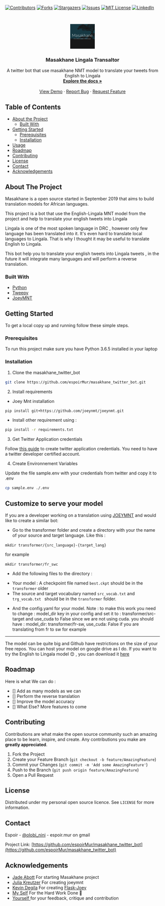 [![Contributors][contributors-shield]][contributors-url]
[![Forks][forks-shield]][forks-url]
[![Stargazers][stars-shield]][stars-url]
[![Issues][issues-shield]][issues-url]
[![MIT License][license-shield]][license-url]
[![LinkedIn][linkedin-shield]][linkedin-url]



<!-- PROJECT LOGO -->
<br />
<p align="center">
  <a href="https://github.com/espoirMur/masakhane_twitter_bot">
    <img src="images/masakhane_logo.png" alt="Logo" width="80" height="80">
  </a>

  <h3 align="center">Masakhane Lingala Transaltor</h3>

  <p align="center">
    A twitter bot that use masakhane NMT model to translate your tweets from English to Lingala
    <br />
    <a href="https://github.com/espoirMur/masakhane_twitter_bot"><strong>Explore the docs »</strong></a>
    <br />
    <br />
    <a href="https://twitter.com/olobi_nini">View Demo</a>
    ·
    <a href="https://github.com/espoirMur/masakhane_twitter_bot">Report Bug</a>
    ·
    <a href="https://github.com/espoirMur/masakhane_twitter_bot">Request Feature</a>
  </p>
</p>



<!-- TABLE OF CONTENTS -->
## Table of Contents

* [About the Project](#about-the-project)
  * [Built With](#built-with)
* [Getting Started](#getting-started)
  * [Prerequisites](#prerequisites)
  * [Installation](#installation)
* [Usage](#usage)
* [Roadmap](#roadmap)
* [Contributing](#contributing)
* [License](#license)
* [Contact](#contact)
* [Acknowledgements](#acknowledgements)



<!-- ABOUT THE PROJECT -->
## About The Project

Masakhane is a open source started in September 2019 that aims to build translation models for African languages.

This project is a bot that use the English-Lingala MNT model from the project and help to translate your english tweets into Lingala

Lingala is one of the most spoken language in DRC , however only few language has been translated into it. It's even hard to translate local languages to Lingala.
That is why I thought it may be useful to translate English to Lingala.

This bot help you to translate your english tweets into Lingala tweets , in the future it will integrate many languages and will perform a reverse translation.

### Built With

* [Python](https://www.python.org/)
* [Tweepy](https://github.com/tweepy/tweepy)
* [JoeyMNT](https://github.com/joeynmt/joeynmt)



<!-- GETTING STARTED -->
## Getting Started

To get a local copy up and running follow these simple steps.

### Prerequisites

To run this project make sure you have Python 3.6.5 installed in your laptop

### Installation
 
1. Clone the masakhane_twitter_bot
```sh
git clone https://github.com/espoirMur/masakhane_twitter_bot.git
```
2. Install requirements

- Joey Mnt installation
```sh
pip install git+https://github.com/joeynmt/joeynmt.git
```

- Install other requirement using : 

```sh
pip install -r requirements.txt
```

3. Get Twitter Application credentials

Follow [this guide](https://docs.inboundnow.com/guide/create-twitter-application/) to create twitter application credentials. You need to have a twitter developer certified account. 

4. Create Environnement Variables

Update the file sample.env with your credentials from twitter and copy it to .env

```sh
cp sample.env ./.env
```


<!-- USAGE EXAMPLES -->

## Customize to serve your model

If you are a developer working on a translation using [JOEYMNT](https://github.com/joeynmt/joeynmt) and would like to create a similar bot:

- Go to the transformer folder and create a directory with your the name of your source and target language. Like this :

`mkdir transformer/{src_language}-{target_lang}`

for example 

`mkdir transformer/fr_swc`

- Add the following files to the directory : 

* Your model : A checkpoint file named `best.ckpt`  should be in the
`transformer` older 
* The source and target vocabulary named `src_vocab.txt` and `trg_vocab.txt `
 should be in the `transformer` folder.
 
 <!-- Should set cuda to false and edit the model folder -->
 * And the config.yaml for your model.
Note : to make this work you need to change :
  model_dir key in your config and set it to :  transformer/src-target and use_cuda to False since we are not using cuda.
you should have  : 
model_dir: transformer/fr-sw, use_cuda: False 
if you are translating from fr to sw for example
 ----
The model can be quite big and Github have restrictions on the size of your 
free repos. You can host your model on google drive as I do. 
If you want to try the English to Lingala model :blush: , you can download it [here](https://doc-0s-c8-docs.googleusercontent.com/docs/securesc/0u5lc4r8e47cple7erfa6ppuo8n82d8t/vm485f63cg23jn7rfl1t58fbbm2vibqj/1581696900000/15488196668578569179/15488196668578569179/1w-4aejEmCVpqIAa7xYw2sJVfMLNMVeKK?e=download&authuser=0&nonce=a9j5oal5217rq&user=15488196668578569179&hash=omnhlmg1rc1cvtp2iv3r58vo18gkum8i)



<!-- ROADMAP -->
## Roadmap

Here is what We can do :

- [] Add as many models as we can
- [] Perform the reverse translation
- [] Improve the model accuracy
- [] What Else? More features to come



<!-- CONTRIBUTING -->
## Contributing

Contributions are what make the open source community such an amazing place to be learn, inspire, and create. Any contributions you make are **greatly appreciated**.

1. Fork the Project
2. Create your Feature Branch (`git checkout -b feature/AmazingFeature`)
3. Commit your Changes (`git commit -m 'Add some AmazingFeature'`)
4. Push to the Branch (`git push origin feature/AmazingFeature`)
5. Open a Pull Request



<!-- LICENSE -->
## License

Distributed under my personal open source licence. See `LICENSE` for more information.



<!-- CONTACT -->
## Contact

Espoir - [@olobi_nini](https://twitter.com/olobi_nini) - espoir.mur on gmail

Project Link: [https://github.com/espoirMur/masakhane_twitter_bot](https://github.com/espoirMur/masakhane_twitter_bot)



<!-- ACKNOWLEDGEMENTS -->
## Acknowledgements

* [Jade Abott](https://github.com/jaderabbit) For starting Masakhane project
* [Julia Kreutzer](https://github.com/juliakreutzer) For creating joeymnt
* [Kevin Degila](https://github.com/kevindegila/) For creating [Flask-Joey](https://github.com/kevindegila/flask-joey)
* [My Self](https://github.com/espoirMur/) For the Hard Work Done :muscle:
* [Yourself ](https://github.com/YourGithub/) for your feedback, critique and contribution




<!-- MARKDOWN LINKS & IMAGES -->
<!-- https://www.markdownguide.org/basic-syntax/#reference-style-links -->
[contributors-shield]: https://img.shields.io/github/contributors/othneildrew/Best-README-Template.svg?style=flat-square
[contributors-url]: https://github.com/espoirMur/masakhane_twitter_bot/graphs/contributors
[forks-shield]: https://img.shields.io/github/forks/othneildrew/Best-README-Template.svg?style=flat-square
[forks-url]: https://github.com/espoirMur/masakhane_twitter_bot/network/members
[stars-shield]: https://img.shields.io/github/stars/othneildrew/Best-README-Template.svg?style=flat-square
[stars-url]: https://github.com/espoirMur/masakhane_twitter_bot/stargazers
[issues-shield]: https://img.shields.io/github/issues/othneildrew/Best-README-Template.svg?style=flat-square
[issues-url]: https://github.com/espoirMur/masakhane_twitter_bot/issues
[license-shield]: https://img.shields.io/github/license/othneildrew/Best-README-Template.svg?style=flat-square
[license-url]: https://github.com/espoirMur/masakhane_twitter_bot/blob/master/LICENSE.md
[linkedin-shield]: https://img.shields.io/badge/-LinkedIn-black.svg?style=flat-square&logo=linkedin&colorB=555
[linkedin-url]: https://www.linkedin.com/in/murhabazi-buzina-espoir-7849b1b1/
[product-screenshot]: images/screenshot.png
